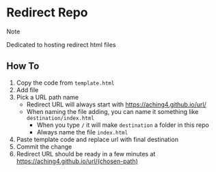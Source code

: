 # Redirect Repo
> [!NOTE]
> Dedicated to hosting redirect html files

## How To
1. Copy the code from `template.html`
2. Add file
3. Pick a URL path name
   - Redirect URL will always start with https://aching4.github.io/url/
   - When naming the file adding, you can name it something like `destination/index.html`
     - When you type `/` it will make `destination` a folder in this repo
     - Always name the file `index.html`
4. Paste template code and replace url with final destination
5. Commit the change
6. Redirect URL should be ready in a few minutes at https://aching4.github.io/url/(chosen-path)
